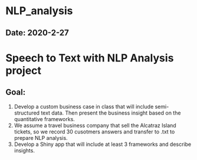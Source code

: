 # NLP_analysis
## Date: 2020-2-27
# Speech to Text with NLP Analysis project
## Goal:
1. Develop a custom business case in class that will include semi-structured text data. Then present the business insight based on the quantitative frameworks. 
2. We assume a travel business company that sell the Alcatraz Island tickets, so we record 30 cusotmers answers and transfer to .txt to prepare NLP analysis.
3. Develop a Shiny app that will include at least 3 frameworks and describe insights.
